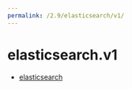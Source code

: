 ```yaml
---
permalink: /2.9/elasticsearch/v1/
---
```


# elasticsearch.v1



* [elasticsearch](elasticsearch.md)